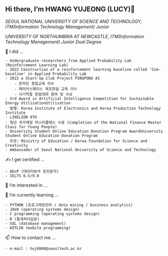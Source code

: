 ## Hi there, I’m HWANG YUJEONG (LUCY)👋

<!--
**HwnagYujeong0808/HwnagYujeong0808** is a ✨ _special_ ✨ repository because its `README.md` (this file) appears on your GitHub profile.

Here are some ideas to get you started:

- 🔭 I’m currently working on ...
- 🌱 I’m currently learning ...
- 👯 I’m looking to collaborate on ...
- 🤔 I’m looking for help with ...
- 💬 Ask me about ...
- 📫 How to reach me: ...
- 😄 Pronouns: ...
- ⚡ Fun fact: ...
-->


*SEOUL NATIONAL UNIVERSITY OF SCIENCE AND TECHNOLOGY, ITM(Information Technology Management) Junior*

*UNIVERSITY OF NORTHUMBRIA AT NEWCASTLE, ITM(Information Technology Management) Junior Dual Degree*

📔 I did ...
    
    - Undergraduate researchers from Applied Probability Lab (Reinforcement Learning Lab)
    - 2022 Construction of a reinforcement learning baseline called 'Sim-baseline' in Applied Probability Lab
    - 2022 a Start-Up Club Project PINGPONG AI
        - 온라인 창업교육 이수
        - 메이커스페이스 제조창업 교육 이수
        - 시기적절 창업대회 참여 및 수상
    - 3rd Award in Artificial Intelligence Competition for Sustainable Energy UtilizationUtilization
      발행: Korea Institute of Electronics and Korea Production Technology Institute
    - LIKELION 8TH
    - 청년 국가재정 마스터클래스 수료 (Completion of the National Finance Master Class for Young People)
    - University Student Online Education Donation Program AwardUniversity Student Online Education Donation Program
      주관: Ministry of Education / Korea Foundation for Science and Creativity 
    - Ambassador of Seoul National University of Science and Technology
    
   
✍ I get certified ...

    - ADsP (데이터분석 준전문가)
    - IELTS 6.5/9.0
   

👀 I’m interested in ...

🌱 I’m currently learning ...

    - PYTHON (프로그래밍언어 / data mining / business analytics)
    - JAVA (operating systems design)
    - C programming (operating systems design)
    - R (통계처리입문)
    - SQL (database management)
    - KOTLIN (mobile programming)
   

📫 How to contact me ...

    - e-mail : huj0808@seoultech.ac.kr


